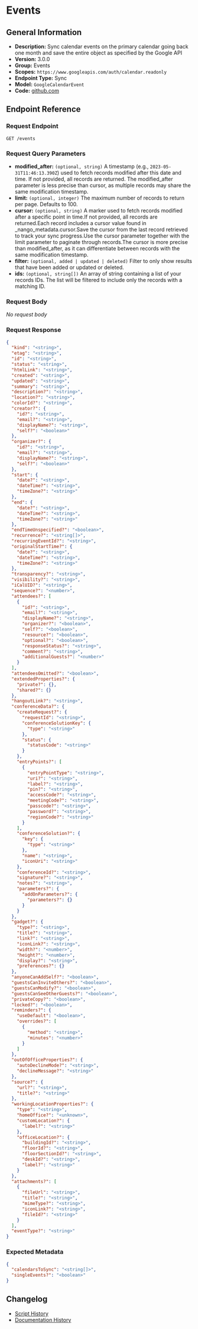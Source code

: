 <!-- BEGIN GENERATED CONTENT -->
# Events

## General Information

- **Description:** Sync calendar events on the primary calendar going back one month and
save the entire object as specified by the Google API
- **Version:** 3.0.0
- **Group:** Events
- **Scopes:** `https://www.googleapis.com/auth/calendar.readonly`
- **Endpoint Type:** Sync
- **Model:** `GoogleCalendarEvent`
- **Code:** [github.com](https://github.com/NangoHQ/integration-templates/tree/main/integrations/google-calendar/syncs/events.ts)


## Endpoint Reference

### Request Endpoint

`GET /events`

### Request Query Parameters

- **modified_after:** `(optional, string)` A timestamp (e.g., `2023-05-31T11:46:13.390Z`) used to fetch records modified after this date and time. If not provided, all records are returned. The modified_after parameter is less precise than cursor, as multiple records may share the same modification timestamp.
- **limit:** `(optional, integer)` The maximum number of records to return per page. Defaults to 100.
- **cursor:** `(optional, string)` A marker used to fetch records modified after a specific point in time.If not provided, all records are returned.Each record includes a cursor value found in _nango_metadata.cursor.Save the cursor from the last record retrieved to track your sync progress.Use the cursor parameter together with the limit parameter to paginate through records.The cursor is more precise than modified_after, as it can differentiate between records with the same modification timestamp.
- **filter:** `(optional, added | updated | deleted)` Filter to only show results that have been added or updated or deleted.
- **ids:** `(optional, string[])` An array of string containing a list of your records IDs. The list will be filtered to include only the records with a matching ID.

### Request Body

_No request body_

### Request Response

```json
{
  "kind": "<string>",
  "etag": "<string>",
  "id": "<string>",
  "status": "<string>",
  "htmlLink": "<string>",
  "created": "<string>",
  "updated": "<string>",
  "summary": "<string>",
  "description?": "<string>",
  "location?": "<string>",
  "colorId?": "<string>",
  "creator?": {
    "id?": "<string>",
    "email?": "<string>",
    "displayName?": "<string>",
    "self?": "<boolean>"
  },
  "organizer?": {
    "id?": "<string>",
    "email?": "<string>",
    "displayName?": "<string>",
    "self?": "<boolean>"
  },
  "start": {
    "date?": "<string>",
    "dateTime?": "<string>",
    "timeZone?": "<string>"
  },
  "end": {
    "date?": "<string>",
    "dateTime?": "<string>",
    "timeZone?": "<string>"
  },
  "endTimeUnspecified?": "<boolean>",
  "recurrence?": "<string[]>",
  "recurringEventId?": "<string>",
  "originalStartTime?": {
    "date?": "<string>",
    "dateTime?": "<string>",
    "timeZone?": "<string>"
  },
  "transparency?": "<string>",
  "visibility?": "<string>",
  "iCalUID?": "<string>",
  "sequence?": "<number>",
  "attendees?": [
    {
      "id?": "<string>",
      "email?": "<string>",
      "displayName?": "<string>",
      "organizer?": "<boolean>",
      "self?": "<boolean>",
      "resource?": "<boolean>",
      "optional?": "<boolean>",
      "responseStatus?": "<string>",
      "comment?": "<string>",
      "additionalGuests?": "<number>"
    }
  ],
  "attendeesOmitted?": "<boolean>",
  "extendedProperties?": {
    "private?": {},
    "shared?": {}
  },
  "hangoutLink?": "<string>",
  "conferenceData?": {
    "createRequest?": {
      "requestId": "<string>",
      "conferenceSolutionKey": {
        "type": "<string>"
      },
      "status": {
        "statusCode": "<string>"
      }
    },
    "entryPoints?": [
      {
        "entryPointType": "<string>",
        "uri?": "<string>",
        "label?": "<string>",
        "pin?": "<string>",
        "accessCode?": "<string>",
        "meetingCode?": "<string>",
        "passcode?": "<string>",
        "password?": "<string>",
        "regionCode?": "<string>"
      }
    ],
    "conferenceSolution?": {
      "key": {
        "type": "<string>"
      },
      "name": "<string>",
      "iconUri": "<string>"
    },
    "conferenceId?": "<string>",
    "signature?": "<string>",
    "notes?": "<string>",
    "parameters?": {
      "addOnParameters?": {
        "parameters?": {}
      }
    }
  },
  "gadget?": {
    "type?": "<string>",
    "title?": "<string>",
    "link?": "<string>",
    "iconLink?": "<string>",
    "width?": "<number>",
    "height?": "<number>",
    "display?": "<string>",
    "preferences?": {}
  },
  "anyoneCanAddSelf?": "<boolean>",
  "guestsCanInviteOthers?": "<boolean>",
  "guestsCanModify?": "<boolean>",
  "guestsCanSeeOtherGuests?": "<boolean>",
  "privateCopy?": "<boolean>",
  "locked?": "<boolean>",
  "reminders?": {
    "useDefault": "<boolean>",
    "overrides?": [
      {
        "method": "<string>",
        "minutes": "<number>"
      }
    ]
  },
  "outOfOfficeProperties?": {
    "autoDeclineMode?": "<string>",
    "declineMessage?": "<string>"
  },
  "source?": {
    "url?": "<string>",
    "title?": "<string>"
  },
  "workingLocationProperties?": {
    "type": "<string>",
    "homeOffice?": "<unknown>",
    "customLocation?": {
      "label?": "<string>"
    },
    "officeLocation?": {
      "buildingId?": "<string>",
      "floorId?": "<string>",
      "floorSectionId?": "<string>",
      "deskId?": "<string>",
      "label?": "<string>"
    }
  },
  "attachments?": [
    {
      "fileUrl": "<string>",
      "title?": "<string>",
      "mimeType?": "<string>",
      "iconLink?": "<string>",
      "fileId?": "<string>"
    }
  ],
  "eventType?": "<string>"
}
```

### Expected Metadata

```json
{
  "calendarsToSync": "<string[]>",
  "singleEvents?": "<boolean>"
}
```

## Changelog

- [Script History](https://github.com/NangoHQ/integration-templates/commits/main/integrations/google-calendar/syncs/events.ts)
- [Documentation History](https://github.com/NangoHQ/integration-templates/commits/main/integrations/google-calendar/syncs/events.md)

<!-- END  GENERATED CONTENT -->

